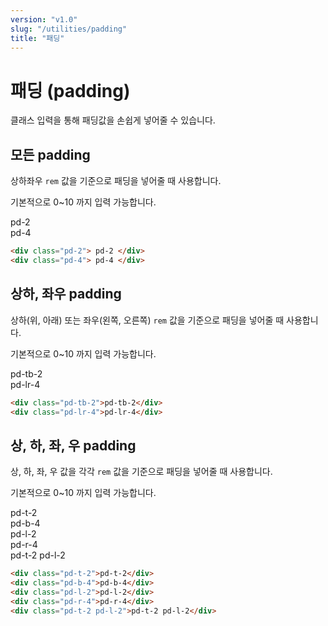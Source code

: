 ```yaml
---
version: "v1.0"
slug: "/utilities/padding"
title: "패딩"
---
```


# 패딩 (padding)
클래스 입력을 통해 패딩값을 손쉽게 넣어줄 수 있습니다.

## 모든 padding
상하좌우 `rem` 값을 기준으로 패딩을 넣어줄 때 사용합니다.

기본적으로 0~10 까지 입력 가능합니다.

<div class="card">
<div class="card-body">
<div class="show-col pd-2">
pd-2
</div>
<div class="show-col pd-4">
pd-4
</div>
</div>

```html
<div class="pd-2"> pd-2 </div>
<div class="pd-4"> pd-4 </div>
```
</div>


## 상하, 좌우 padding
상하(위, 아래) 또는 좌우(왼쪽, 오른쪽) `rem` 값을 기준으로 패딩을 넣어줄 때 사용합니다.

기본적으로 0~10 까지 입력 가능합니다.

<div class="card">
<div class="card-body">
<div class="show-col pd-tb-2">pd-tb-2</div>
<div class="show-col pd-lr-4">pd-lr-4</div>
</div>

```html
<div class="pd-tb-2">pd-tb-2</div>
<div class="pd-lr-4">pd-lr-4</div>
```
</div>


## 상, 하, 좌, 우 padding
상, 하, 좌, 우 값을 각각 `rem` 값을 기준으로 패딩을 넣어줄 때 사용합니다.

기본적으로 0~10 까지 입력 가능합니다.

<div class="card">
<div class="card-body">
<div class="show-col pd-t-2">pd-t-2</div>
<div class="show-col pd-b-4">pd-b-4</div>
<div class="show-col pd-l-2">pd-l-2</div>
<div class="show-col pd-r-4">pd-r-4</div>
<div class="show-col pd-t-2 pd-l-2">pd-t-2 pd-l-2</div>
</div>

```html
<div class="pd-t-2">pd-t-2</div>
<div class="pd-b-4">pd-b-4</div>
<div class="pd-l-2">pd-l-2</div>
<div class="pd-r-4">pd-r-4</div>
<div class="pd-t-2 pd-l-2">pd-t-2 pd-l-2</div>
```
</div>

